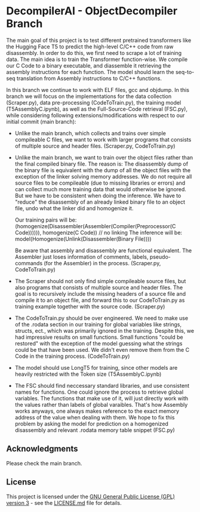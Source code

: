 # DecompilerAI - ObjectDecompiler Branch
The main goal of this project is to test different pretrained transformers like the Hugging Face T5 to predict the high-level C/C++ code from raw disassembly. In order to do this, we first need to scrape a lot of training data. The main idea is to train the Transformer function-wise. We compile our C Code to a binary executable, and diassemble it retrieving the assembly instructions for each function. The model should learn the seq-to-seq translation from Assembly instructions to C/C++ functions.

In this branch we continue to work with ELF files, gcc and objdump. 
In this branch we will focus on the implementations for the data collection (Scraper.py), data pre-processing (CodeToTrain.py), the training model (T5AssemblyC.ipynb), as well as the Full-Source-Code retrieval (FSC.py), while considering following extensions/modifications with respect to our initial commit (main branch):
- Unlike the main branch, which collects and trains over simple compileable C files, we want to work with larger programs that consists of multiple source and header files. (Scraper.py, CodeToTrain.py)
- Unlike the main branch, we want to train over the object files rather than the final compiled binary file.
  The reason is: The disassembly dump of the binary file is equivalent with the dump of all the object files with the exception of the linker solving memory addresses.
  We do not require all source files to be compileable (due to missing libraries or errors) and can collect much more training data that would otherwise be ignored.
  But we have to be consistent when doing the inference. We have to "reduce" the disassembly of an already linked binary file to an object file, undo what the linker did and homogenize it.

  Our training pairs will be: (homogenize(Disassembler(Assembler(Compiler(Preprocessor(C Code)))))), homogenize(C Code)) // no linking
  The inference will be: model(Homogenize(Unlink(Disassembler(Binary File))))
  
  Be aware that assembly and disassembly are functional equivalent. The Assembler just loses information of comments, labels, pseudo-commands (for the Assembler) in the process. (Scraper.py, CodeToTrain.py)
- The Scraper should not only find simple compileable source files, but also programs that consists of multiple source and header files.
  The goal is to recursively include the missing headers of a source file and compile it to an object file, and forward this to our CodeToTrain.py as training example together with the source code. (Scraper.py)
- The CodeToTrain.py should be over engineered. We need to make use of the .rodata section in our training for global variables like strings, structs, ect., which was primarily ignored in the training. Despite this, we had impressive results on small functions. Small functions "could be restored" with the exception of the model guessing what the strings could be that have been used. We didn't even remove them from the C Code in the training process. (CodeToTrain.py)
- The model should use LongT5 for training, since other models are heavily restricted with the Token size (T5AssemblyC.ipynb)
- The FSC should find neccessary standard libraries, and use consistent names for functions. One could ignore the process to retrieve global variables. The functions that make use of it, will just directly work with the values rather than labels of global varaibles. That's how Assembly works anyways, one always makes reference to the exact memory address of the value when dealing with them. We hope to fix this problem by asking the model for prediction on a homogenized disassembly and relevant .rodata memory table snippet (FSC.py)

## Acknowledgments

Please check the main branch.

## License

This project is licensed under the [GNU General Public License (GPL) version 3](LICENSE.md) - see the [LICENSE.md](LICENSE.md) file for details.
